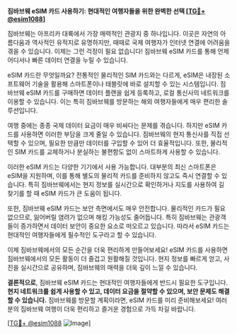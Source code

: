 **짐바브웨 eSIM 카드 사용하기: 현대적인 여행자들을 위한 완벽한 선택 [[TG💪+ @esim1088](https://t.me/s/esim1088)]**

짐바브웨는 아프리카 대륙에서 가장 매력적인 관광지 중 하나입니다. 이곳은 자연의 아름다움과 역사적인 유적지로 유명하지만, 때때로 국제 여행자가 인터넷 연결에 어려움을 겪을 수 있습니다. 이제는 그런 걱정이 필요 없습니다! 짐바브웨 eSIM 카드를 통해 언제 어디서나 빠른 데이터 연결을 누릴 수 있습니다.

eSIM 카드란 무엇일까요? 전통적인 물리적인 SIM 카드와는 다르게, eSIM은 내장된 소프트웨어 기술을 활용해 스마트폰이나 태블릿에 바로 설치할 수 있는 시스템입니다. 짐바브웨 eSIM 카드를 구매하면 데이터 플랜을 쉽게 등록하고, 로컬 통신사의 네트워크를 이용할 수 있습니다. 이는 특히 짐바브웨를 방문하는 해외 여행자들에게 매우 편리한 솔루션입니다.

여행 중에는 종종 국제 데이터 요금이 매우 비싸다는 문제를 겪습니다. 하지만 eSIM 카드를 사용하면 이러한 부담을 크게 줄일 수 있습니다. 짐바브웨의 현지 통신사를 직접 선택할 수 있으며, 필요한 만큼만 데이터를 구입할 수 있어 더 효율적입니다. 또한, 물리적인 SIM 카드를 교체하거나 분실하는 불편함도 없이 스마트하게 사용할 수 있습니다.

이러한 eSIM 카드는 다양한 기기에서 사용 가능합니다. 대부분의 최신 스마트폰은 eSIM을 지원하며, 이를 통해 별도의 물리적 카드를 준비하지 않고도 즉시 연결할 수 있습니다. 특히 짐바브웨에서는 현지 정보를 실시간으로 확인하거나 지도를 사용하여 길 찾기를 할 때 eSIM 카드가 큰 도움이 됩니다.

또한, 짐바브웨 eSIM 카드는 보안 측면에서도 매우 안전합니다. 물리적인 카드가 필요 없으므로, 잃어버릴 염려가 없으며 해킹 가능성도 줄어듭니다. 특히 짐바브웨는 관광객들이 증가하면서 데이터 보안이 중요한 요소로 떠오르고 있습니다. 따라서 eSIM 카드는 현대적인 여행자들에게 필수적인 도구라고 할 수 있습니다.

이제 짐바브웨에서의 모든 순간을 더욱 편리하게 만들어보세요! eSIM 카드를 사용하면 짐바브웨에서의 모든 활동이 더 즐겁고 원활해질 것입니다. 현지 정보를 빠르게 얻고, 사진을 실시간으로 공유하며, 짐바브웨의 매력을 더욱 깊이 느낄 수 있습니다.

**결론적으로**, 짐바브웨 eSIM 카드는 현대적인 여행자들에게 반드시 필요한 도구입니다. **현지 네트워크를 쉽게 사용할 수 있고, 데이터 요금을 절약할 수 있으며, 보안 문제도 해결할 수 있습니다.** 짐바브웨를 방문할 계획이라면, eSIM 카드를 미리 준비해보세요! 여러분의 짐바브웨 여행이 더욱 편리하고 즐거운 경험으로 가득 차길 바랍니다.

[[TG💪+ @esim1088](https://t.me/s/esim1088) ![Image](https://i.postimg.cc/Y0z9fWf4/image.png)]